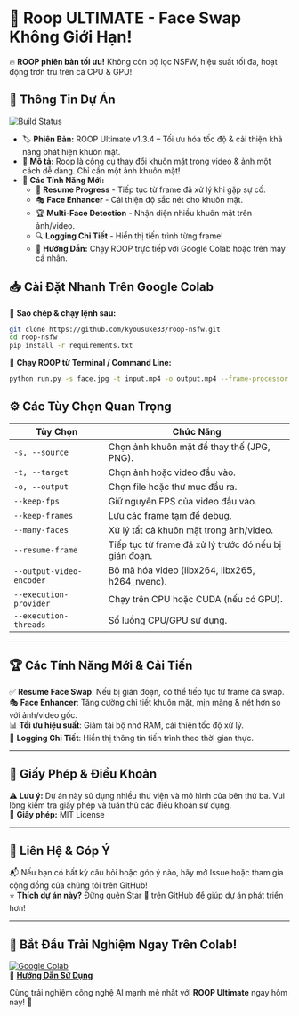 # 🚀 Roop ULTIMATE - Face Swap Không Giới Hạn!  
🔥 **ROOP phiên bản tối ưu!** Không còn bộ lọc NSFW, hiệu suất tối đa, hoạt động trơn tru trên cả CPU & GPU!  

## 📌 Thông Tin Dự Án  

[![Build Status](https://img.shields.io/github/actions/workflow/status/kyousuke33/roop-nsfw/ci.yml.svg?branch=main)](https://github.com/kyousuke33/roop-nsfw/actions?query=workflow:ci)
- 🏷 **Phiên Bản:** ROOP Ultimate v1.3.4 – Tối ưu hóa tốc độ & cải thiện khả năng phát hiện khuôn mặt.  
- 🤖 **Mô tả:** Roop là công cụ thay đổi khuôn mặt trong video & ảnh một cách dễ dàng. Chỉ cần một ảnh khuôn mặt!  
- 📜 **Các Tính Năng Mới:**  
  - 🚀 **Resume Progress** - Tiếp tục từ frame đã xử lý khi gặp sự cố.  
  - 🎭 **Face Enhancer** - Cải thiện độ sắc nét cho khuôn mặt.  
  - 🏆 **Multi-Face Detection** - Nhận diện nhiều khuôn mặt trên ảnh/video.  
  - 🔍 **Logging Chi Tiết** - Hiển thị tiến trình từng frame!  
  - 📖 **Hướng Dẫn:** Chạy ROOP trực tiếp với Google Colab hoặc trên máy cá nhân.  

## 📥 Cài Đặt Nhanh Trên Google Colab  
📌 **Sao chép & chạy lệnh sau:**  
```bash
git clone https://github.com/kyousuke33/roop-nsfw.git
cd roop-nsfw
pip install -r requirements.txt
```
📌 **Chạy ROOP từ Terminal / Command Line:**  
```bash
python run.py -s face.jpg -t input.mp4 -o output.mp4 --frame-processor face_swapper --keep-fps
```

## ⚙ Các Tùy Chọn Quan Trọng  
| Tùy Chọn | Chức Năng |
|----------|----------|
| `-s, --source` | Chọn ảnh khuôn mặt để thay thế (JPG, PNG). |
| `-t, --target` | Chọn ảnh hoặc video đầu vào. |
| `-o, --output` | Chọn file hoặc thư mục đầu ra. |
| `--keep-fps` | Giữ nguyên FPS của video đầu vào. |
| `--keep-frames` | Lưu các frame tạm để debug. |
| `--many-faces` | Xử lý tất cả khuôn mặt trong ảnh/video. |
| `--resume-frame` | Tiếp tục từ frame đã xử lý trước đó nếu bị gián đoạn. |
| `--output-video-encoder` | Bộ mã hóa video (libx264, libx265, h264_nvenc). |
| `--execution-provider` | Chạy trên CPU hoặc CUDA (nếu có GPU). |
| `--execution-threads` | Số luồng CPU/GPU sử dụng. |

---

## 🏆 Các Tính Năng Mới & Cải Tiến  
✅ **Resume Face Swap**: Nếu bị gián đoạn, có thể tiếp tục từ frame đã swap.  
🎭 **Face Enhancer**: Tăng cường chi tiết khuôn mặt, mịn màng & nét hơn so với ảnh/video gốc.  
📊 **Tối ưu hiệu suất**: Giảm tải bộ nhớ RAM, cải thiện tốc độ xử lý.  
📖 **Logging Chi Tiết**: Hiển thị thông tin tiến trình theo thời gian thực.  

---

## 📜 Giấy Phép & Điều Khoản  
⚠ **Lưu ý:** Dự án này sử dụng nhiều thư viện và mô hình của bên thứ ba. Vui lòng kiểm tra giấy phép và tuân thủ các điều khoản sử dụng.  
📜 **Giấy phép:** MIT License  

---

## 🌟 Liên Hệ & Góp Ý  
📬 Nếu bạn có bất kỳ câu hỏi hoặc góp ý nào, hãy mở Issue hoặc tham gia cộng đồng của chúng tôi trên GitHub!  
⭐ **Thích dự án này?** Đừng quên Star 🌟 trên GitHub để giúp dự án phát triển hơn!  

---

## 🔗 **Bắt Đầu Trải Nghiệm Ngay Trên Colab!**  
[![Google Colab](https://colab.research.google.com/assets/colab-badge.svg)](https://colab.research.google.com/drive/1l1eOnIrzzl06ir_ZOdO7Vmt3G2m-HDL4)  
📖 **[Hướng Dẫn Sử Dụng](https://github.com/kyousuke33/roop-nsfw/wiki/Wiki%E2%80%90Roop%E2%80%90Ultimate)**  

Cùng trải nghiệm công nghệ AI mạnh mẽ nhất với **ROOP Ultimate** ngay hôm nay! 🚀
